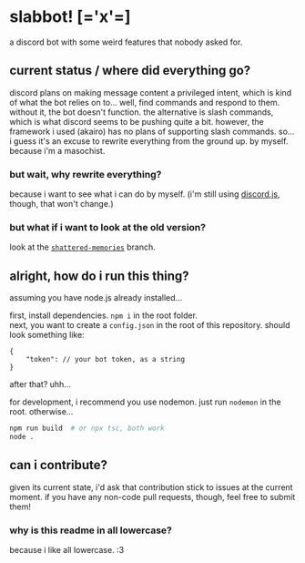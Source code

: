 # slabbot! [='x'=]

a discord bot with some weird features that nobody asked for.

## current status / where did everything go?

discord plans on making message content a privileged intent, which is kind of what the bot relies on to… well, find commands and respond to them. without it, the bot doesn't function. the alternative is slash commands, which is what discord seems to be pushing quite a bit. however, the framework i used (akairo) has no plans of supporting slash commands. so… i guess it's an excuse to rewrite everything from the ground up. by myself. because i'm a masochist.

### but wait, why rewrite everything?

because i want to see what i can do by myself. (i'm still using [discord.js](https://github.com/discordjs/discord.js), though, that won't change.)

### but what if i want to look at the old version?

look at the [`shattered-memories`](https://github.com/AndyThePie/slabbot/tree/shattered-memories) branch.

## alright, how do i run this thing?

assuming you have node.js already installed...

first, install dependencies. `npm i` in the root folder.  
next, you want to create a `config.json` in the root of this repository. should look something like:
```jsonc
{
	"token": // your bot token, as a string
}
```

after that? uhh…

for development, i recommend you use nodemon. just run `nodemon` in the root. otherwise…
```sh
npm run build  # or npx tsc, both work
node . 
```

## can i contribute?

given its current state, i'd ask that contribution stick to issues at the current moment. if you have any non-code pull requests, though, feel free to submit them!

### why is this readme in all lowercase?

because i like all lowercase. :3

